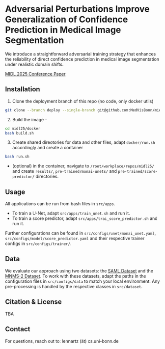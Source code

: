 # Adversarial Perturbations Improve Generalization of Confidence Prediction in Medical Image Segmentation

We introduce a straightforward adversarial training strategy that enhances the reliability of direct confidence prediction in medical image segmentation under realistic domain shifts.

[MIDL 2025 Conference Paper](https://openreview.net/pdf?id=0BQ6JPGwZa)

## Installation
1. Clone the deployment branch of this repo (no code, only docker utils)
```bash
git clone --branch deploy --single-branch git@github.com:MedVisBonn/midl25.git
```
2. Build the image -
```bash
cd midl25/docker
bash build.sh
```
3. Create shared direotories for data and other files, adapt `docker/run.sh` accordingly and create a container
```bash
bash run.sh
```
- (optional) in the container, navigate to `/root/workplace/repos/midl25/` and create `results/`, `pre-trained/monai-unets/` and `pre-trained/score-predictor/` directories.

## Usage
All applications can be run from bash files in `src/apps`.
- To train a U-Net, adapt `src/apps/train_unet.sh` and run it.
- To train a score predictor, adapt `src/apps/trai_score_predictor.sh` and run it.  
  
Further configurations can be found in  `src/configs/unet/monai_unet.yaml`, `src/configs/model/score_predictor.yaml` and their respective trainer configs in `src/configs/trainer/`.
## Data
We evaluate our approach using two datasets: the [SAML Dataset](https://liuquande.github.io/SAML/) and the [MNMS-2 Dataset](https://www.ub.edu/mnms-2/). To work with these datasets, adapt the paths in the configuration files in `src/configs/data` to match your local environment. Any pre-processing is handled by the respective classes in `src/dataset`.

## Citation & License
TBA

## Contact
For questions, reach out to: lennartz (ät) cs.uni-bonn.de